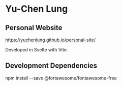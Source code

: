 # Yu-Chen Lung 
## Personal Website

https://yuchenlung.github.io/personal-site/

Developed in Svelte with Vite.

## Development Dependencies

npm install --save @fortawesome/fontawesome-free